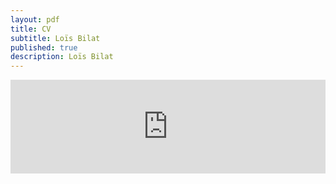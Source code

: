 ```yaml
---
layout: pdf
title: CV
subtitle: Loïs Bilat
published: true
description: Loïs Bilat
---
```



<embed src="https://drive.google.com/viewerng/
viewer?embedded=true&amp;url=http://bilat.xyz/pdf/cv.pdf" width="100%" onload="this.style.height=this.contentDocument.body.scrollHeight +'px';" />
